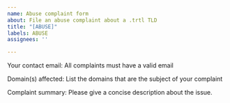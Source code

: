 ```yaml
---
name: Abuse complaint form
about: File an abuse complaint about a .trtl TLD
title: "[ABUSE]"
labels: ABUSE
assignees: ''

---
```


Your contact email: All complaints must have a valid email

Domain(s) affected: List the domains that are the subject of your complaint

Complaint summary: Please give a concise description about the issue.
